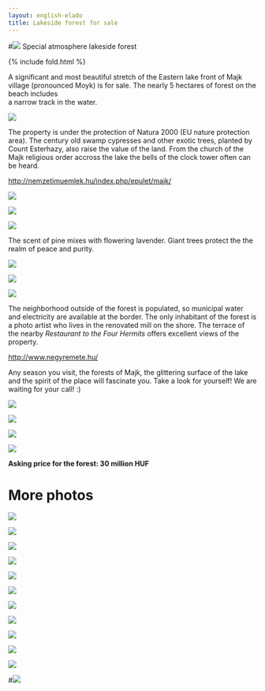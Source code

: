 ```yaml
---
layout: english-elado
title: Lakeside forest for sale
---
```


#![](http://i.imgur.com/EBvtfTD.jpg) Special atmosphere lakeside forest

{% include fold.html %}

A significant and most beautiful stretch of the  Eastern lake front of Majk village
(pronounced Moyk) is for sale.  The nearly 5 hectares of forest on the beach includes     
a narrow track in the water.

![](http://i.imgur.com/Wk32RbG.jpg)

The property is under the protection of Natura 2000 (EU nature protection area).
The century old swamp cypresses and other exotic trees, planted by Count 
Esterhazy, also raise the value of the land.  From the church of the Majk religious 
order accross the lake the bells of the clock tower often can be heard.

<http://nemzetimuemlek.hu/index.php/epulet/majk/>

![](http://i.imgur.com/4fz8u0j.jpg)

![](http://i.imgur.com/goYnCIB.jpg)

![](http://i.imgur.com/554tECv.jpg)

The  scent of pine mixes with flowering lavender. Giant trees protect the the realm of peace and purity.

![](http://i.imgur.com/ZyDVeNX.jpg)

![](http://i.imgur.com/7eS7zsy.jpg)

![](http://i.imgur.com/mDkLNNi.jpg)

The neighborhood outside of the forest is populated, so municipal water and 
electricity are available at the border. The only inhabitant of the forest is a photo 
artist who lives in the renovated mill on the shore.  The terrace of the nearby 
*Restaurant to the Four Hermits* offers excellent views of the property.

<http://www.negyremete.hu/>

Any season you visit, the forests of Majk, the glittering surface of the lake and  the
spirit of the place will fascinate you. Take a look for yourself! We are waiting for your 
call! :)

![](http://i.imgur.com/Wk32RbG.jpg)

![](http://i.imgur.com/mqr8usR.jpg)

![](http://i.imgur.com/jiGDSxk.jpg)

![](http://i.imgur.com/ywscK1I.jpg)

**Asking price for the forest: 30 million HUF**

# More photos

![](http://i.imgur.com/EZKk87o.jpg)

![](http://i.imgur.com/XBwaC2b.jpg)

![](http://i.imgur.com/qXWe1x5.jpg)

![](http://i.imgur.com/Sa7zgPj.jpg)

![](http://i.imgur.com/FqWK4xb.jpg)

![](http://i.imgur.com/bflz2oi.jpg)

![](http://i.imgur.com/LuNsb2d.jpg)

![](http://i.imgur.com/Hq1SpGP.jpg)

![](http://i.imgur.com/giOZ74j.jpg)

![](http://i.imgur.com/kNWmTVb.jpg)

![](http://i.imgur.com/KuVabvE.jpg)

#![](http://i.imgur.com/V11JY3c.jpg)
